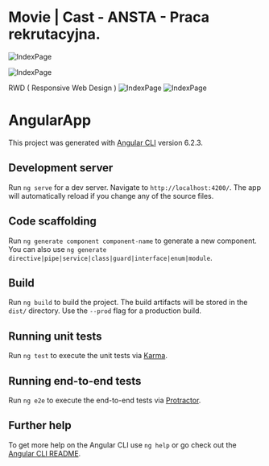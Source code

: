 # Movie | Cast  - ANSTA - Praca rekrutacyjna.



![IndexPage](https://i.imgur.com/DKGKCVa.jpg)

![IndexPage](https://i.imgur.com/yj1vPy8.png)



RWD ( Responsive Web Design )
![IndexPage](https://i.imgur.com/w9cagC7.png)
![IndexPage](https://i.imgur.com/X8t1Vd4.png)


# AngularApp

This project was generated with [Angular CLI](https://github.com/angular/angular-cli) version 6.2.3.

## Development server

Run `ng serve` for a dev server. Navigate to `http://localhost:4200/`. The app will automatically reload if you change any of the source files.

## Code scaffolding

Run `ng generate component component-name` to generate a new component. You can also use `ng generate directive|pipe|service|class|guard|interface|enum|module`.

## Build

Run `ng build` to build the project. The build artifacts will be stored in the `dist/` directory. Use the `--prod` flag for a production build.

## Running unit tests

Run `ng test` to execute the unit tests via [Karma](https://karma-runner.github.io).

## Running end-to-end tests

Run `ng e2e` to execute the end-to-end tests via [Protractor](http://www.protractortest.org/).

## Further help

To get more help on the Angular CLI use `ng help` or go check out the [Angular CLI README](https://github.com/angular/angular-cli/blob/master/README.md).
